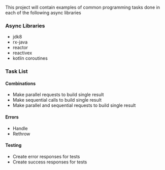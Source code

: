 This project will contain examples of common programming tasks done 
in each of the following async libraries
### Async Libraries
* jdk8
* rx-java
* reactor
* reactivex
* kotlin coroutines

### Task List
#### Combinations
* Make parallel requests to build single result
* Make sequential calls to build single result
* Make parallel and sequential requests to build single result
#### Errors 
  * Handle 
  * Rethrow 
#### Testing 
  * Create error responses for tests
  * Create success responses for tests

